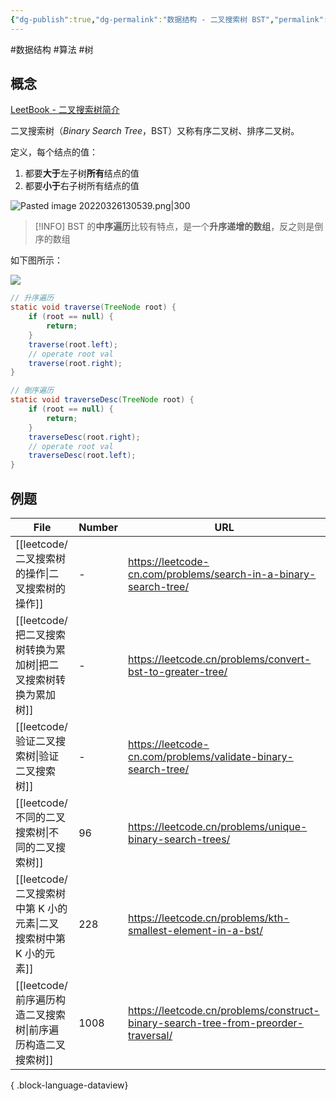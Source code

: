 ```yaml
---
{"dg-publish":true,"dg-permalink":"数据结构 - 二叉搜索树 BST","permalink":"/数据结构 - 二叉搜索树 BST/"}
---
```



#数据结构 #算法 #树 

## 概念

[LeetBook - 二叉搜索树简介](https://leetcode-cn.com/leetbook/read/introduction-to-data-structure-binary-search-tree/xp8ny7/)

二叉搜索树（*Binary Search Tree*，BST）又称有序二叉树、排序二叉树。

定义，每个结点的值：
1. 都要**大于**左子树**所有**结点的值
2. 都要**小于**右子树所有结点的值

![Pasted image 20220326130539.png|300](/img/user/attachments/images/Pasted%20image%2020220326130539.png)

> [!INFO] 
> BST 的**中序遍历**比较有特点，是一个**升序递增的数组**，反之则是倒序的数组

如下图所示：

![](/img/user/attachments/images/WX20220327-104910.png)

```java
// 升序遍历
static void traverse(TreeNode root) {
	if (root == null) {
		return;
	}
	traverse(root.left);
	// operate root val
	traverse(root.right);
}

// 倒序遍历
static void traverseDesc(TreeNode root) {
	if (root == null) {
		return;
	}
	traverseDesc(root.right);
	// operate root val
	traverseDesc(root.left);
}
```

## 例题

| File                                           | Number | URL                                                                                |
| ---------------------------------------------- | ------ | ---------------------------------------------------------------------------------- |
| [[leetcode/二叉搜索树的操作\|二叉搜索树的操作]]             | \-     | https://leetcode-cn.com/problems/search-in-a-binary-search-tree/                   |
| [[leetcode/把二叉搜索树转换为累加树\|把二叉搜索树转换为累加树]]     | \-     | https://leetcode.cn/problems/convert-bst-to-greater-tree/                          |
| [[leetcode/验证二叉搜索树\|验证二叉搜索树]]               | \-     | https://leetcode-cn.com/problems/validate-binary-search-tree/                      |
| [[leetcode/不同的二叉搜索树\|不同的二叉搜索树]]             | 96     | https://leetcode.cn/problems/unique-binary-search-trees/                           |
| [[leetcode/二叉搜索树中第 K 小的元素\|二叉搜索树中第 K 小的元素]] | 228    | https://leetcode.cn/problems/kth-smallest-element-in-a-bst/                        |
| [[leetcode/前序遍历构造二叉搜索树\|前序遍历构造二叉搜索树]]       | 1008   | https://leetcode.cn/problems/construct-binary-search-tree-from-preorder-traversal/ |

{ .block-language-dataview}
